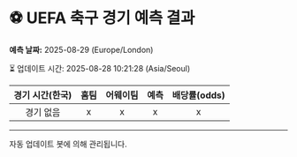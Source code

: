 # ⚽️ UEFA 축구 경기 예측 결과

**예측 날짜:** 2025-08-29 (Europe/London)

⏳ 업데이트 시간: 2025-08-28 10:21:28 (Asia/Seoul)

| 경기 시간(한국) | 홈팀 | 어웨이팀 | 예측 | 배당률(odds) |
|:-------------:|:-----:|:-------:|:-----:|:------------:|
| 경기 없음 | x | x | x | x |

---
자동 업데이트 봇에 의해 관리됩니다.
